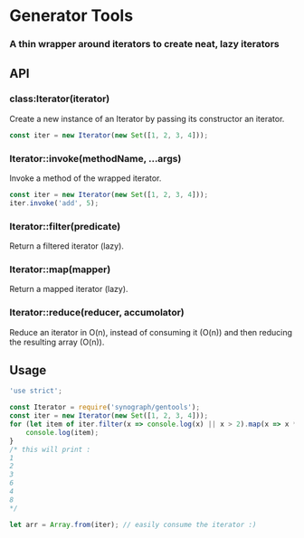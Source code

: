 # Generator Tools
### A thin wrapper around iterators to create neat, lazy iterators

## API
### class:Iterator(iterator)
Create a new instance of an Iterator by passing its constructor an iterator.

```js
const iter = new Iterator(new Set([1, 2, 3, 4]));
```

### Iterator::invoke(methodName, ...args)
Invoke a method of the wrapped iterator.

```js
const iter = new Iterator(new Set([1, 2, 3, 4]));
iter.invoke('add', 5);
```

### Iterator::filter(predicate)
Return a filtered iterator (lazy).

### Iterator::map(mapper)
Return a mapped iterator (lazy).

### Iterator::reduce(reducer, accumolator)
Reduce an iterator in O(n), instead of consuming it (O(n)) and then reducing the resulting array (O(n)).

## Usage
```js
'use strict';

const Iterator = require('synograph/gentools');
const iter = new Iterator(new Set([1, 2, 3, 4]));
for (let item of iter.filter(x => console.log(x) || x > 2).map(x => x * 2)) {
    console.log(item);
}
/* this will print :
1
2
3
6
4
8
*/

let arr = Array.from(iter); // easily consume the iterator :)
```